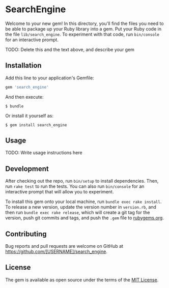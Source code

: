 # SearchEngine

Welcome to your new gem! In this directory, you'll find the files you need to be able to package up your Ruby library into a gem. Put your Ruby code in the file `lib/search_engine`. To experiment with that code, run `bin/console` for an interactive prompt.

TODO: Delete this and the text above, and describe your gem

## Installation

Add this line to your application's Gemfile:

```ruby
gem 'search_engine'
```

And then execute:

    $ bundle

Or install it yourself as:

    $ gem install search_engine

## Usage

TODO: Write usage instructions here

## Development

After checking out the repo, run `bin/setup` to install dependencies. Then, run `rake test` to run the tests. You can also run `bin/console` for an interactive prompt that will allow you to experiment.

To install this gem onto your local machine, run `bundle exec rake install`. To release a new version, update the version number in `version.rb`, and then run `bundle exec rake release`, which will create a git tag for the version, push git commits and tags, and push the `.gem` file to [rubygems.org](https://rubygems.org).

## Contributing

Bug reports and pull requests are welcome on GitHub at https://github.com/[USERNAME]/search_engine.


## License

The gem is available as open source under the terms of the [MIT License](http://opensource.org/licenses/MIT).

